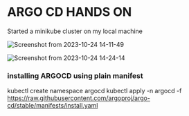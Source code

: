 # ARGO CD HANDS ON
Started a minikube cluster on my local machine

![Screenshot from 2023-10-24 14-11-49](https://github.com/Lukobet/Darey.io_pbl/assets/110517150/a8273459-7829-465a-a108-d58cdeb46588)

![Screenshot from 2023-10-24 14-24-14](https://github.com/Lukobet/Darey.io_pbl/assets/110517150/6e55315d-4a12-4e5d-bf41-5aefdd12ca27)

### installing ARGOCD using plain manifest

kubectl create namespace argocd
kubectl apply -n argocd -f https://raw.githubusercontent.com/argoproj/argo-cd/stable/manifests/install.yaml
